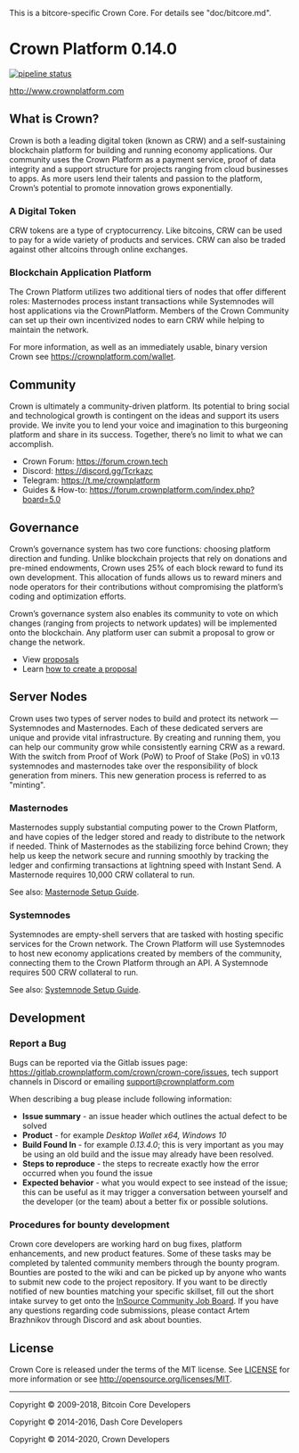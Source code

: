 This is a bitcore-specific Crown Core. For details see "doc/bitcore.md".

# Crown Platform 0.14.0

[![pipeline status](http://gitlab.crownplatform.com/crown/crown-core/badges/master/pipeline.svg)](http://gitlab.crownplatform.com/crown/crown-core/commits/master)

http://www.crownplatform.com

## What is Crown?

Crown is both a leading digital token (known as CRW) and a self-sustaining blockchain platform for building and running economy applications. Our community uses the Crown Platform as a payment service, proof of data integrity and a support structure for projects ranging from cloud businesses to apps. As more users lend their talents and passion to the platform, Crown’s potential to promote innovation grows exponentially.

###  A Digital Token

CRW tokens are a type of cryptocurrency. Like bitcoins, CRW can be used to pay for a wide variety of products and services. CRW can also be traded against other altcoins through online exchanges.

### Blockchain Application Platform

The Crown Platform utilizes two additional tiers of nodes that offer different roles: Masternodes process instant transactions while Systemnodes will host applications via the CrownPlatform. Members of the Crown Community can set up their own incentivized nodes to earn CRW while helping to maintain the network.

For more information, as well as an immediately usable, binary version Crown see https://crownplatform.com/wallet.

## Community

Crown is ultimately a community-driven platform. Its potential to bring social and technological growth is contingent on the ideas and support its users provide. We invite you to lend your voice and imagination to this burgeoning platform and share in its success. Together, there’s no limit to what we can accomplish.

* Crown Forum: https://forum.crown.tech
* Discord: https://discord.gg/Tcrkazc
* Telegram: https://t.me/crownplatform
* Guides & How-to: https://forum.crownplatform.com/index.php?board=5.0

## Governance

Crown’s governance system has two core functions: choosing platform direction and funding. Unlike blockchain projects that rely on donations and pre-mined endowments, Crown uses 25% of each block reward to fund its own development. This allocation of funds allows us to reward miners and node operators for their contributions without compromising the platform’s coding and optimization efforts.

Crown’s governance system also enables its community to vote on which changes (ranging from projects to network updates) will be implemented onto the blockchain. Any platform user can submit a proposal to grow or change the network.

* View [proposals](https://crowncentral.net/proposals/overview)
* Learn [how to create a proposal](https://forum.crownplatform.com/index.php?topic=11.0)

## Server Nodes

Crown uses two types of server nodes to build and protect its network — Systemnodes and Masternodes. Each of these dedicated servers are unique and provide vital infrastructure. By creating and running them, you can help our community grow while consistently earning CRW as a reward. With the switch from Proof of Work (PoW) to Proof of Stake (PoS) in v0.13 systemnodes and masternodes take over the responsibility of block generation from miners. This new generation process is referred to as "minting".

### Masternodes

Masternodes supply substantial computing power to the Crown Platform, and have copies of the ledger stored and ready to distribute to the network if needed. Think of Masternodes as the stabilizing force behind Crown; they help us keep the network secure and running smoothly by tracking the ledger and confirming transactions at lightning speed with Instant Send. A Masternode requires 10,000 CRW collateral to run.

See also: [Masternode Setup Guide](https://forum.crownplatform.com/index.php?topic=1241.0).

### Systemnodes

Systemnodes are empty-shell servers that are tasked with hosting specific services for the Crown network. The Crown Platform will use Systemnodes to host new economy applications created by members of the community, connecting them to the Crown Platform through an API. A Systemnode requires 500 CRW collateral to run.

See also: [Systemnode Setup Guide](https://forum.crownplatform.com/index.php?topic=1240.0).

## Development

### Report a Bug

Bugs can be reported via the Gitlab issues page: https://gitlab.crownplatform.com/crown/crown-core/issues, tech support channels in Discord or emailing [support@crownplatform.com](email:support@crownplatform.com)

When describing a bug please include following information:
* **Issue summary** - an issue header which outlines the actual defect to be solved
* **Product** - for example *Desktop Wallet x64, Windows 10*
* **Build Found In** - for example *0.13.4.0*; this is very important as you may be using an old build and the issue may already have been resolved.
* **Steps to reproduce** - the steps to recreate exactly how the error occurred when you found the issue
* **Expected behavior** -  what you would expect to see instead of the issue; this can be useful as it may trigger a conversation between yourself and the developer (or the team) about a better fix or possible solutions.

### Procedures for bounty development
Crown core developers are working hard on bug fixes, platform enhancements, and new product features.
Some of these tasks may be completed by talented community members through the bounty program.
Bounties are posted to the wiki and can be picked up by anyone who wants to submit new code to the project repository.
If you want to be directly notified of new bounties matching your specific skillset, fill out the short intake survey to get onto the [InSource Community Job Board](https://crown.link/insource).
If you have any questions regarding code submissions, please contact Artem Brazhnikov through Discord and ask about bounties.

## License

Crown Core is released under the terms of the MIT license. See [LICENSE](LICENSE) for more
information or see http://opensource.org/licenses/MIT.
- - -

Copyright © 2009-2018, Bitcoin Core Developers

Copyright © 2014-2016, Dash Core Developers

Copyright © 2014-2020, Crown Developers
